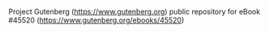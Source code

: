 Project Gutenberg (https://www.gutenberg.org) public repository for eBook #45520 (https://www.gutenberg.org/ebooks/45520)
